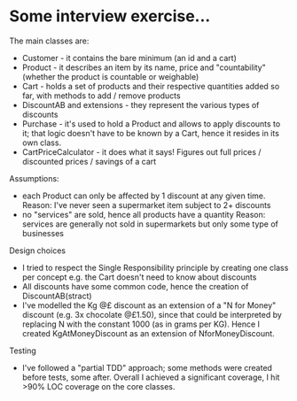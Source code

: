 # Some interview exercise...

The main classes are:
* Customer - it contains the bare minimum (an id and a cart)
* Product - it describes an item by its name, price and "countability" (whether the product is countable or weighable)
* Cart - holds a set of products and their respective quantities added so far, with methods to add / remove products
* DiscountAB and extensions - they represent the various types of discounts
* Purchase - it's used to hold a Product and allows to apply discounts to it; that logic doesn't have to be known by a Cart,
hence it resides in its own class.
* CartPriceCalculator - it does what it says! Figures out full prices / discounted prices / savings of a cart


Assumptions:
* each Product can only be affected by 1 discount at any given time.
Reason: I've never seen a supermarket item subject to 2+ discounts
* no "services" are sold, hence all products have a quantity
Reason: services are generally not sold in supermarkets but only some type of businesses

Design choices
* I tried to respect the Single Responsibility principle by creating one class per concept
e.g. the Cart doesn't need to know about discounts
* All discounts have some common code, hence the creation of DiscountAB(stract)
* I've modelled the Kg @£ discount as an extension of a "N for Money" discount (e.g. 3x chocolate @£1.50),
since that could be interpreted by replacing N with the constant 1000 (as in grams per KG).
Hence I created KgAtMoneyDiscount as an extension of NforMoneyDiscount.

Testing
* I've followed a "partial TDD" approach; some methods were created before tests, some after.
Overall I achieved a significant coverage, I hit >90% LOC coverage on the core classes.
